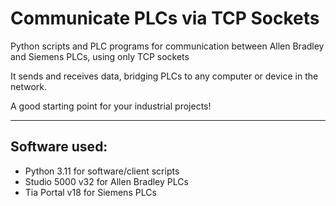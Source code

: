 # Communicate PLCs via TCP Sockets

Python scripts and PLC programs for communication between Allen Bradley and Siemens PLCs, using only TCP sockets

It sends and receives data, bridging PLCs to any computer or device in the network.

A good starting point for your industrial projects!

- - -

## Software used:
- Python 3.11 for software/client scripts
- Studio 5000 v32 for Allen Bradley PLCs
- Tia Portal v18 for Siemens PLCs